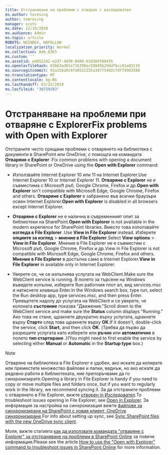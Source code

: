 ```yaml
---
title: Отстраняване на проблеми с отворен с изследовател
ms.author: toresing
author: tomresing
manager: scotv
ms.date: 12/10/2018
ms.audience: Admin
ms.topic: article
ROBOTS: NOINDEX, NOFOLLOW
localization_priority: Normal
ms.collection: Adm_O365
ms.custom: ''
ms.assetid: ed852342-e33f-4450-8400-63d30df09476
ms.openlocfilehash: 03bb3ad01a716390ec50845b29ddf6cc81a83116
ms.sourcegitcommit: 03a156a9c9740521155a30775492c7dff0982588
ms.translationtype: MT
ms.contentlocale: bg-BG
ms.lasthandoff: 03/22/2019
ms.locfileid: "30759283"
---
```

# <a name="fix-problems-with-open-with-explorer"></a><span data-ttu-id="2a9c5-102">Отстраняване на проблеми при отваряне с Explorer</span><span class="sxs-lookup"><span data-stu-id="2a9c5-102">Fix problems with Open with Explorer</span></span>

<span data-ttu-id="2a9c5-103">Отстраните често срещани проблеми с отварянето на библиотека с документи в SharePoint или OneDrive, с помощта на командата **Отваряне с Explorer** :</span><span class="sxs-lookup"><span data-stu-id="2a9c5-103">Fix common problems with opening a document library in SharePoint or OneDrive using the **Open with Explorer** command:</span></span> 
  
- <span data-ttu-id="2a9c5-104">Използвайте Internet Explorer 10 или 11 на Internet Explorer.</span><span class="sxs-lookup"><span data-stu-id="2a9c5-104">Use Internet Explorer 10 or Internet Explorer 11.</span></span> <span data-ttu-id="2a9c5-105">**Отваряне с Explorer** не е съвместима с Microsoft ръб, Google Chrome, Firefox и др.</span><span class="sxs-lookup"><span data-stu-id="2a9c5-105">**Open with Explorer** isn't compatible with Microsoft Edge, Google Chrome, Firefox and others.</span></span> <span data-ttu-id="2a9c5-106">**Отваряне с Explorer** е забранено във всички браузъри освен Internet Explorer.</span><span class="sxs-lookup"><span data-stu-id="2a9c5-106">**Open with Explorer** is disabled in all browsers except Internet Explorer.</span></span> 
    
- <span data-ttu-id="2a9c5-107">**Отваряне с Explorer** не е налична в съвременният опит за библиотеки на SharePoint.</span><span class="sxs-lookup"><span data-stu-id="2a9c5-107">**Open with Explorer** is not available in the modern experience for SharePoint libraries.</span></span> <span data-ttu-id="2a9c5-108">Вместо това използвайте **изгледа в File Explorer** .</span><span class="sxs-lookup"><span data-stu-id="2a9c5-108">Use **View in File Explorer** instead.</span></span> <span data-ttu-id="2a9c5-109">Изберете **опциите за изглед** \> **мнение в File Explorer**.</span><span class="sxs-lookup"><span data-stu-id="2a9c5-109">Select **View options** \> **View in File Explorer**.</span></span> <span data-ttu-id="2a9c5-110">Мнение в File Explorer не е съвместим с Microsoft ръб, Google Chrome, Firefox и др.</span><span class="sxs-lookup"><span data-stu-id="2a9c5-110">View in File Explorer is not compatible with Microsoft Edge, Google Chrome, Firefox and others.</span></span> <span data-ttu-id="2a9c5-111">**Мнение в File Explorer** в достъпна само в Internet Explorer.</span><span class="sxs-lookup"><span data-stu-id="2a9c5-111">**View in File Explorer** in available only in Internet Explorer.</span></span> 
    
- <span data-ttu-id="2a9c5-112">Уверете се, че се изпълнява услугата на WebClient.</span><span class="sxs-lookup"><span data-stu-id="2a9c5-112">Make sure the WebClient service is running.</span></span> <span data-ttu-id="2a9c5-113">В полето за търсене на Windows въведете изпълни, изберете Run работния плот ап, вид services.msc и натиснете клавиша Enter.</span><span class="sxs-lookup"><span data-stu-id="2a9c5-113">In the Windows search box, type run, select the Run desktop app, type services.msc, and then press Enter.</span></span> <span data-ttu-id="2a9c5-114">Превъртете надолу до услугата на WebClient и се уверете, че колоната **състояние** показва "Движение."</span><span class="sxs-lookup"><span data-stu-id="2a9c5-114">Scroll down to the WebClient service and make sure the **Status** column displays "Running."</span></span> <span data-ttu-id="2a9c5-115">Ако това не стане, щракнете двукратно върху услугата, щракнете върху **Старт**и след това щракнете върху **OK**.</span><span class="sxs-lookup"><span data-stu-id="2a9c5-115">If it doesn't, double-click the service, click **Start**, and then click **OK**.</span></span> <span data-ttu-id="2a9c5-116">(Трябва да първо да разрешите услугата като изберете или **ръчно** или **автоматично** в полето **тип стартиране** .)</span><span class="sxs-lookup"><span data-stu-id="2a9c5-116">(You might need to first enable the service by selecting either **Manual** or **Automatic** in the **Startup type** box.)</span></span> 
    
> [!NOTE]
> <span data-ttu-id="2a9c5-117">Отваряне на библиотека в File Explorer е удобен, ако искате да копирате или преместите множество файлове и папки, веднъж, но ако искате да редовно работи в библиотеката, ние препоръчваме да го синхронизирате.</span><span class="sxs-lookup"><span data-stu-id="2a9c5-117">Opening a library in File Explorer is handy if you need to copy or move multiple files and folders once, but if you want to regularly work in the library, we recommend syncing it.</span></span> <span data-ttu-id="2a9c5-118">За да отстраните проблеми с отварянето в File Explorer, вижте [отворен in Изследовател](https://go.microsoft.com/fwlink/?linkid=871665).</span><span class="sxs-lookup"><span data-stu-id="2a9c5-118">To troubleshoot issues opening in File Explorer, see [Open in Explorer](https://go.microsoft.com/fwlink/?linkid=871665).</span></span> <span data-ttu-id="2a9c5-119">За информация за настройка на синхронизация вижте [файлове за синхронизиране на SharePoint с новия клиент, OneDrive синхронизиране](https://go.microsoft.com/fwlink/?linkid=871666).</span><span class="sxs-lookup"><span data-stu-id="2a9c5-119">For info about setting up sync, see [Sync SharePoint files with the new OneDrive sync client](https://go.microsoft.com/fwlink/?linkid=871666).</span></span>
  
<span data-ttu-id="2a9c5-120">Моля, вижте статията [как да използвате командата "отваряне с Explorer" за отстраняване на проблеми в SharePoint Online](https://support.office.com/article/How-to-use-the-Open-with-Explorer-command-to-troubleshoot-issues-in-SharePoint-Online-87155331-0c92-4224-a4c1-da5c21c4ade4) за повече информация.</span><span class="sxs-lookup"><span data-stu-id="2a9c5-120">Please see the article [How to use the "Open with Explorer" command to troubleshoot issues in SharePoint Online](https://support.office.com/article/How-to-use-the-Open-with-Explorer-command-to-troubleshoot-issues-in-SharePoint-Online-87155331-0c92-4224-a4c1-da5c21c4ade4) for more information.</span></span> 
  

